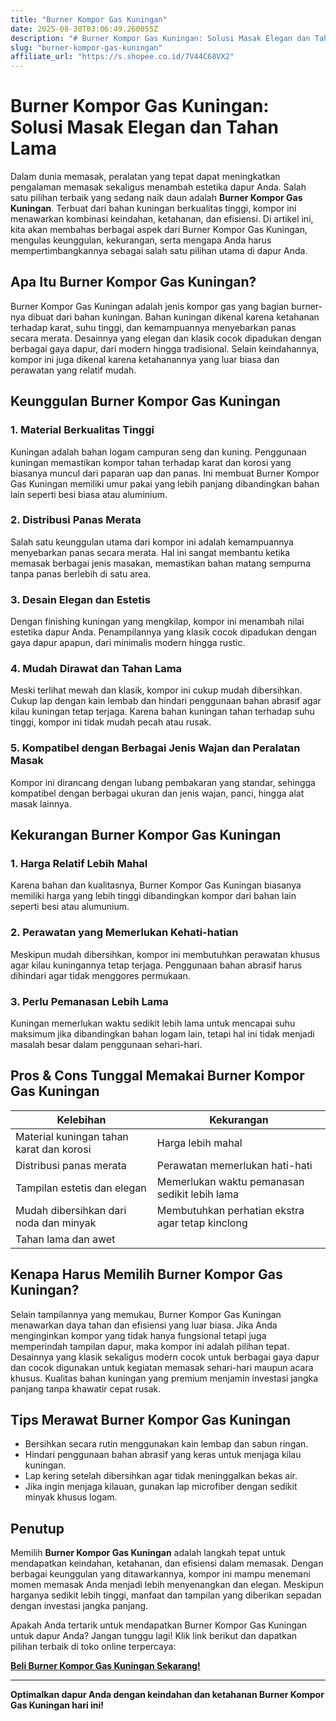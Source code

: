 ```yaml
---
title: "Burner Kompor Gas Kuningan"
date: 2025-08-30T03:06:49.260055Z
description: "# Burner Kompor Gas Kuningan: Solusi Masak Elegan dan Tahan Lama..."
slug: "burner-kompor-gas-kuningan"
affiliate_url: "https://s.shopee.co.id/7V44C68VX2"
---
```

# Burner Kompor Gas Kuningan: Solusi Masak Elegan dan Tahan Lama

Dalam dunia memasak, peralatan yang tepat dapat meningkatkan pengalaman memasak sekaligus menambah estetika dapur Anda. Salah satu pilihan terbaik yang sedang naik daun adalah **Burner Kompor Gas Kuningan**. Terbuat dari bahan kuningan berkualitas tinggi, kompor ini menawarkan kombinasi keindahan, ketahanan, dan efisiensi. Di artikel ini, kita akan membahas berbagai aspek dari Burner Kompor Gas Kuningan, mengulas keunggulan, kekurangan, serta mengapa Anda harus mempertimbangkannya sebagai salah satu pilihan utama di dapur Anda.

## Apa Itu Burner Kompor Gas Kuningan?

Burner Kompor Gas Kuningan adalah jenis kompor gas yang bagian burner-nya dibuat dari bahan kuningan. Bahan kuningan dikenal karena ketahanan terhadap karat, suhu tinggi, dan kemampuannya menyebarkan panas secara merata. Desainnya yang elegan dan klasik cocok dipadukan dengan berbagai gaya dapur, dari modern hingga tradisional. Selain keindahannya, kompor ini juga dikenal karena ketahanannya yang luar biasa dan perawatan yang relatif mudah.

## Keunggulan Burner Kompor Gas Kuningan

### 1. Material Berkualitas Tinggi

Kuningan adalah bahan logam campuran seng dan kuning. Penggunaan kuningan memastikan kompor tahan terhadap karat dan korosi yang biasanya muncul dari paparan uap dan panas. Ini membuat Burner Kompor Gas Kuningan memiliki umur pakai yang lebih panjang dibandingkan bahan lain seperti besi biasa atau aluminium.

### 2. Distribusi Panas Merata

Salah satu keunggulan utama dari kompor ini adalah kemampuannya menyebarkan panas secara merata. Hal ini sangat membantu ketika memasak berbagai jenis masakan, memastikan bahan matang sempurna tanpa panas berlebih di satu area.

### 3. Desain Elegan dan Estetis

Dengan finishing kuningan yang mengkilap, kompor ini menambah nilai estetika dapur Anda. Penampilannya yang klasik cocok dipadukan dengan gaya dapur apapun, dari minimalis modern hingga rustic.

### 4. Mudah Dirawat dan Tahan Lama

Meski terlihat mewah dan klasik, kompor ini cukup mudah dibersihkan. Cukup lap dengan kain lembab dan hindari penggunaan bahan abrasif agar kilau kuningan tetap terjaga. Karena bahan kuningan tahan terhadap suhu tinggi, kompor ini tidak mudah pecah atau rusak.

### 5. Kompatibel dengan Berbagai Jenis Wajan dan Peralatan Masak

Kompor ini dirancang dengan lubang pembakaran yang standar, sehingga kompatibel dengan berbagai ukuran dan jenis wajan, panci, hingga alat masak lainnya.

## Kekurangan Burner Kompor Gas Kuningan

### 1. Harga Relatif Lebih Mahal

Karena bahan dan kualitasnya, Burner Kompor Gas Kuningan biasanya memiliki harga yang lebih tinggi dibandingkan kompor dari bahan lain seperti besi atau alumunium.

### 2. Perawatan yang Memerlukan Kehati-hatian

Meskipun mudah dibersihkan, kompor ini membutuhkan perawatan khusus agar kilau kuningannya tetap terjaga. Penggunaan bahan abrasif harus dihindari agar tidak menggores permukaan.

### 3. Perlu Pemanasan Lebih Lama

Kuningan memerlukan waktu sedikit lebih lama untuk mencapai suhu maksimum jika dibandingkan bahan logam lain, tetapi hal ini tidak menjadi masalah besar dalam penggunaan sehari-hari.

## Pros & Cons Tunggal Memakai Burner Kompor Gas Kuningan

| **Kelebihan**                              | **Kekurangan**                        |
|-----------------------------------------|--------------------------------------|
| Material kuningan tahan karat dan korosi | Harga lebih mahal                  |
| Distribusi panas merata                | Perawatan memerlukan hati-hati    |
| Tampilan estetis dan elegan             | Memerlukan waktu pemanasan sedikit lebih lama |
| Mudah dibersihkan dari noda dan minyak   | Membutuhkan perhatian ekstra agar tetap kinclong |
| Tahan lama dan awet                    |                                   |

## Kenapa Harus Memilih Burner Kompor Gas Kuningan?

Selain tampilannya yang memukau, Burner Kompor Gas Kuningan menawarkan daya tahan dan efisiensi yang luar biasa. Jika Anda menginginkan kompor yang tidak hanya fungsional tetapi juga memperindah tampilan dapur, maka kompor ini adalah pilihan tepat. Desainnya yang klasik sekaligus modern cocok untuk berbagai gaya dapur dan cocok digunakan untuk kegiatan memasak sehari-hari maupun acara khusus. Kualitas bahan kuningan yang premium menjamin investasi jangka panjang tanpa khawatir cepat rusak.

## Tips Merawat Burner Kompor Gas Kuningan

- Bersihkan secara rutin menggunakan kain lembap dan sabun ringan.
- Hindari penggunaan bahan abrasif yang keras untuk menjaga kilau kuningan.
- Lap kering setelah dibersihkan agar tidak meninggalkan bekas air.
- Jika ingin menjaga kilauan, gunakan lap microfiber dengan sedikit minyak khusus logam.

## Penutup

Memilih **Burner Kompor Gas Kuningan** adalah langkah tepat untuk mendapatkan keindahan, ketahanan, dan efisiensi dalam memasak. Dengan berbagai keunggulan yang ditawarkannya, kompor ini mampu menemani momen memasak Anda menjadi lebih menyenangkan dan elegan. Meskipun harganya sedikit lebih tinggi, manfaat dan tampilan yang diberikan sepadan dengan investasi jangka panjang.

Apakah Anda tertarik untuk mendapatkan Burner Kompor Gas Kuningan untuk dapur Anda? Jangan tunggu lagi! Klik link berikut dan dapatkan pilihan terbaik di toko online terpercaya: 

[**Beli Burner Kompor Gas Kuningan Sekarang!**](https://s.shopee.co.id/7V44C68VX2)

---

**Optimalkan dapur Anda dengan keindahan dan ketahanan Burner Kompor Gas Kuningan hari ini!**